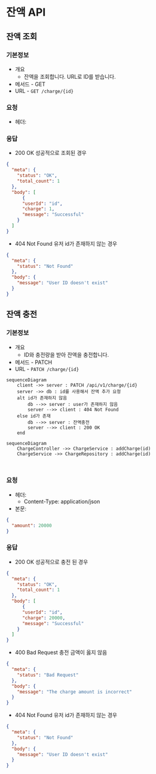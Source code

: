 # 잔액 API
## 잔액 조회
### 기본정보
- 개요
    - 잔액을 조회합니다. URL로 ID를 받습니다.
- 메서드 - GET
- URL - `GET /charge/{id}`
### 요청
- 헤더:
    
### 응답
- 200 OK 성공적으로 조회된 경우
```json
{
  "meta": {
    "status": "OK",
    "total_count": 1
  },
  "body": [
      {
      "userId": "id",
      "charge": 1,
      "message": "Successful"
    }
  ]
}
```
- 404 Not Found 유저 id가 존재하지 않는 경우
```json
{
  "meta": {
    "status": "Not Found"
  },
  "body": {
    "message": "User ID doesn't exist"
  }
}
```
## 잔액 충전
### 기본정보
- 개요
    - ID와 충전량을 받아 잔액을 충전합니다.
- 메서드 - PATCH
- URL - `PATCH /charge/{id}`
```mermaid
sequenceDiagram
    client ->> server : PATCH /api/v1/charge/{id}
    server ->> db : id를 사용해서 잔액 추가 요청
    alt id가 존재하지 않음
        db -->> server : user가 존재하지 않음
        server -->> client : 404 Not Found   
    else id가 존재
        db -->> server : 잔액충전 
        server -->> client : 200 OK
    end
```
```mermaid
sequenceDiagram
    ChargeController ->> ChargeService : addCharge(id)
    ChargeService ->> ChargeRepository : addCharge(id)
    
    
```

### 요청
- 헤더:
    - Content-Type: application/json
- 본문:
```json
{
  "amount": 20000
}
```
### 응답
- 200 OK 성공적으로 충전 된 경우
```json
{
  "meta": {
    "status": "OK",
    "total_count": 1
  },
  "body": [
      {
      "userId": "id",
      "charge": 20000,
      "message": "Successful"
    }
  ]
}
```
- 400 Bad Request 충전 금액이 옳지 않음
```json
{
  "meta": {
    "status": "Bad Request"
  },
  "body": {
    "message": "The charge amount is incorrect"
  }
}
```
- 404 Not Found 유저 id가 존재하지 않는 경우
```json
{
  "meta": {
    "status": "Not Found"
  },
  "body": {
    "message": "User ID doesn't exist"
  }
}
```